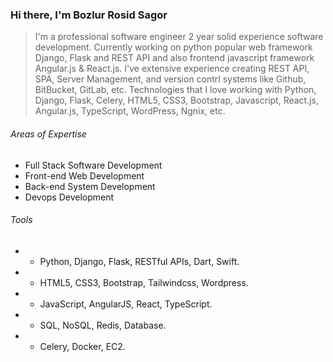 ### Hi there, I'm Bozlur Rosid Sagor

> I'm a professional software engineer 2 year solid experience software development. Currently working on python popular web framework Django, Flask and REST API and also frontend javascript framework Angular.js & React.js. I've extensive experience creating REST API, SPA, Server Management, and version contrl systems like Github, BitBucket, GitLab, etc. Technologies that I love working with Python, Django, Flask, Celery, HTML5, CSS3, Bootstrap, Javascript, React.js, Angular.js, TypeScript, WordPress, Ngnix, etc.

###### Areas of Expertise
- Full Stack Software Development
- Front-end Web Development
- Back-end System Development
- Devops Development

###### Tools
-  - Python, Django, Flask, RESTful APIs, Dart, Swift.
-  - HTML5, CSS3, Bootstrap, Tailwindcss, Wordpress.
-  - JavaScript, AngularJS, React, TypeScript.
-  - SQL, NoSQL, Redis, Database.
-  - Celery, Docker, EC2.

<!--
**mbrsagor/mbrsagor** is a ✨ _special_ ✨ repository because its `README.md` (this file) appears on your GitHub profile.

Here are some ideas to get you started:

- 🔭 I’m currently working on ...
- 🌱 I’m currently learning ...
- 👯 I’m looking to collaborate on ...
- 🤔 I’m looking for help with ...
- 💬 Ask me about ...
- 📫 How to reach me: ...
- 😄 Pronouns: ...
- ⚡ Fun fact: ...
-->
